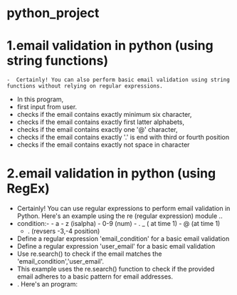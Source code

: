 # python_project
# 1.email validation in python (using string functions)
    -  Certainly! You can also perform basic email validation using string functions without relying on regular expressions. 
   -  In this program,
   -    first input from user.
   -    checks if the email contains exactly minimum six character,
   -    checks if the email contains exactly first latter alphabets,
   -    checks if the email contains exactly one '@' character,
   -    checks if the email contains exactly '.' is end with third or fourth position 
   -    checks if the email contains exactly  not space in character
    
# 2.email validation in python (using RegEx)   
 - Certainly! You can use regular expressions to perform email validation in Python. Here's an example using the re (regular expression) module ..
 -  condition:-
        - a - z (isalpha)
        - 0-9 (num)
        - . _ ( at time 1)
        - @ (at time 1)
       - . (revsers -3,-4 position)
  - Define a regular expression 'email_condition' for a basic email validation
  - Define a regular expression 'user_email' for a basic email validation 
  - Use re.search() to check if the email matches the 'email_condition','user_email'.
  - This example uses the re.search() function to check if the provided email adheres to a basic pattern for email addresses.
  - . Here's an program:

    
    
    
    

 
